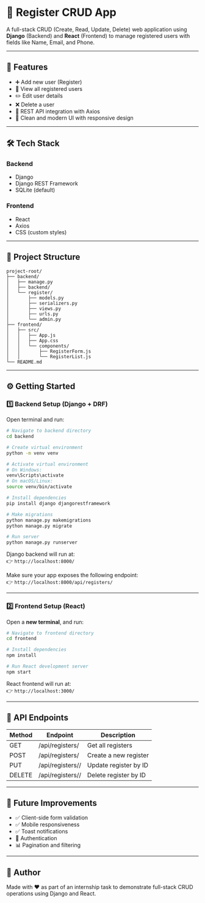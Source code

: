 

# 📝 Register CRUD App

A full-stack CRUD (Create, Read, Update, Delete) web application using **Django** (Backend) and **React** (Frontend) to manage registered users with fields like Name, Email, and Phone.

---

## 🚀 Features

- ➕ Add new user (Register)
- 📖 View all registered users
- ✏️ Edit user details
- ❌ Delete a user
- 📡 REST API integration with Axios
- 🎨 Clean and modern UI with responsive design

---

## 🛠 Tech Stack

### Backend
- Django
- Django REST Framework
- SQLite (default)

### Frontend
- React
- Axios
- CSS (custom styles)

---

## 📁 Project Structure

```
project-root/
├── backend/
│   ├── manage.py
│   ├── backend/
│   └── register/
│       ├── models.py
│       ├── serializers.py
│       ├── views.py
│       ├── urls.py
│       └── admin.py
├── frontend/
│   ├── src/
│   │   ├── App.js
│   │   ├── App.css
│   │   └── components/
│   │       ├── RegisterForm.js
│   │       └── RegisterList.js
└── README.md
```

---

## ⚙️ Getting Started

### 1️⃣ Backend Setup (Django + DRF)

Open terminal and run:

```bash
# Navigate to backend directory
cd backend

# Create virtual environment
python -m venv venv

# Activate virtual environment
# On Windows:
venv\Scripts\activate
# On macOS/Linux:
source venv/bin/activate

# Install dependencies
pip install django djangorestframework

# Make migrations
python manage.py makemigrations
python manage.py migrate

# Run server
python manage.py runserver
```

Django backend will run at:  
👉 `http://localhost:8000/`

Make sure your app exposes the following endpoint:  
👉 `http://localhost:8000/api/registers/`

---

### 2️⃣ Frontend Setup (React)

Open a **new terminal**, and run:

```bash
# Navigate to frontend directory
cd frontend

# Install dependencies
npm install

# Run React development server
npm start
```

React frontend will run at:  
👉 `http://localhost:3000/`

---

## 🔗 API Endpoints

| Method | Endpoint                     | Description             |
|--------|------------------------------|-------------------------|
| GET    | /api/registers/              | Get all registers       |
| POST   | /api/registers/              | Create a new register   |
| PUT    | /api/registers/<id>/         | Update register by ID   |
| DELETE | /api/registers/<id>/         | Delete register by ID   |

---

## 🧠 Future Improvements

- ✅ Client-side form validation
- ✅ Mobile responsiveness
- ✅ Toast notifications
- 🔐 Authentication
- 📊 Pagination and filtering

---

## 🙌 Author

Made with ❤️ as part of an internship task to demonstrate full-stack CRUD operations using Django and React.

